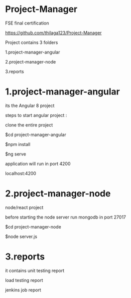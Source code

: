 # Project-Manager
FSE final certification 

https://github.com/thilaga123/Project-Manager

 Project contains 
  3 folders 
  
   1.project-manager-angular
   
   2.project-manager-node
   
   3.reports
 
# 1.project-manager-angular

its the Angular 8 project 

steps to start angular project :

clone the entire project 

 $cd project-manager-angular
 
 $npm install
 
 $ng serve 
 
  application will run in port 4200
  
  localhost:4200
  
 
# 2.project-manager-node

node/react project 

before starting the node server run mongodb in port 27017

 $cd project-manager-node
 
 $node server.js

# 3.reports

 it contains unit testing report 
 
 load testing report 
 
 jenkins job report 
